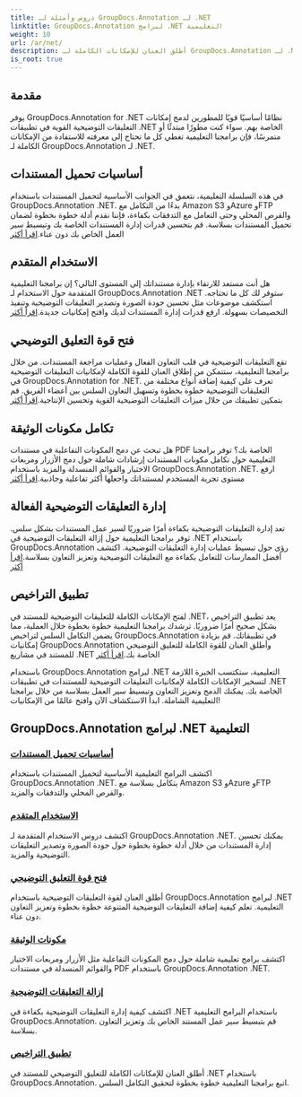 ```yaml
---
title: دروس وأمثلة لـ GroupDocs.Annotation لـ .NET
linktitle: GroupDocs.Annotation لبرامج .NET التعليمية
weight: 10
url: /ar/net/
description: أطلق العنان للإمكانات الكاملة لـ GroupDocs.Annotation لـ .NET من خلال برامجنا التعليمية. دمج وتعزيز التعاون وتبسيط سير العمل بسلاسة.
is_root: true
---
```

## مقدمة

يوفر GroupDocs.Annotation for .NET نظامًا أساسيًا قويًا للمطورين لدمج إمكانات التعليقات التوضيحية القوية في تطبيقات .NET الخاصة بهم. سواء كنت مطورًا مبتدئًا أو متمرسًا، فإن برامجنا التعليمية تغطي كل ما تحتاج إلى معرفته للاستفادة من الإمكانات الكاملة لـ GroupDocs.Annotation لـ .NET.

## أساسيات تحميل المستندات
 في هذه السلسلة التعليمية، نتعمق في الجوانب الأساسية لتحميل المستندات باستخدام GroupDocs.Annotation .NET. بدءًا من التكامل مع Amazon S3 وAzure وFTP والقرص المحلي وحتى التعامل مع التدفقات بكفاءة، فإننا نقدم أدلة خطوة بخطوة لضمان تحميل المستندات بسلاسة. قم بتحسين قدرات إدارة المستندات الخاصة بك وتبسيط سير العمل الخاص بك دون عناء.[اقرأ أكثر](./document-loading-essentials/)

## الاستخدام المتقدم
هل أنت مستعد للارتقاء بإدارة مستنداتك إلى المستوى التالي؟ إن برامجنا التعليمية المتقدمة حول الاستخدام لـ GroupDocs.Annotation .NET ستوفر لك كل ما تحتاجه. استكشف موضوعات مثل تحسين جودة الصورة وتصدير التعليقات التوضيحية وتنفيذ التخصيصات بسهولة. ارفع قدرات إدارة المستندات لديك وافتح إمكانيات جديدة.[اقرأ أكثر](./advanced-usage/)

## فتح قوة التعليق التوضيحي
 تقع التعليقات التوضيحية في قلب التعاون الفعال وعمليات مراجعة المستندات. من خلال برامجنا التعليمية، ستتمكن من إطلاق العنان للقوة الكاملة لإمكانيات التعليقات التوضيحية في GroupDocs.Annotation for .NET. تعرف على كيفية إضافة أنواع مختلفة من التعليقات التوضيحية خطوة بخطوة وتسهيل التعاون السلس بين أعضاء الفريق. قم بتمكين تطبيقك من خلال ميزات التعليقات التوضيحية القوية وتحسين الإنتاجية.[اقرأ أكثر](./unlocking-annotation-power/)

## تكامل مكونات الوثيقة
هل تبحث عن دمج المكونات التفاعلية في مستندات PDF الخاصة بك؟ توفر برامجنا التعليمية حول تكامل مكونات المستندات إرشادات شاملة حول دمج الأزرار ومربعات الاختيار والقوائم المنسدلة والمزيد باستخدام GroupDocs.Annotation .NET. ارفع مستوى تجربة المستخدم لمستنداتك واجعلها أكثر تفاعلية وجاذبية.[اقرأ أكثر](./document-components/)

## إدارة التعليقات التوضيحية الفعالة
 تعد إدارة التعليقات التوضيحية بكفاءة أمرًا ضروريًا لسير عمل المستندات بشكل سلس. توفر برامجنا التعليمية حول إزالة التعليقات التوضيحية في .NET باستخدام GroupDocs.Annotation رؤى حول تبسيط عمليات إدارة التعليقات التوضيحية. اكتشف أفضل الممارسات للتعامل بكفاءة مع التعليقات التوضيحية وتعزيز التعاون بسلاسة.[اقرأ أكثر](./removing-annotations/)

## تطبيق التراخيص
لفتح الإمكانات الكاملة للتعليقات التوضيحية للمستند في .NET، يعد تطبيق التراخيص بشكل صحيح أمرًا ضروريًا. ترشدك برامجنا التعليمية خطوة بخطوة خلال العملية، مما يضمن التكامل السلس لتراخيص GroupDocs.Annotation في تطبيقاتك. قم بزيادة إمكانيات GroupDocs.Annotation وأطلق العنان للقوة الكاملة للتعليق التوضيحي للمستند في مشاريع .NET الخاصة بك.[اقرأ أكثر](./applying-licenses/)

باستخدام GroupDocs.Annotation لبرامج .NET التعليمية، ستكتسب الخبرة اللازمة لتسخير الإمكانات الكاملة لإمكانيات التعليقات التوضيحية للمستندات في تطبيقات .NET الخاصة بك. يمكنك الدمج وتعزيز التعاون وتبسيط سير العمل بسلاسة من خلال برامجنا التعليمية الشاملة. ابدأ الاستكشاف الآن وافتح عالمًا من الإمكانيات!
## GroupDocs.Annotation لبرامج .NET التعليمية
### [أساسيات تحميل المستندات](./document-loading-essentials/)
اكتشف البرامج التعليمية الأساسية لتحميل المستندات باستخدام GroupDocs.Annotation .NET. يتكامل بسلاسة مع Amazon S3 وAzure وFTP والقرص المحلي والتدفقات والمزيد.
### [الاستخدام المتقدم](./advanced-usage/)
اكتشف دروس الاستخدام المتقدمة لـ GroupDocs.Annotation .NET. يمكنك تحسين إدارة المستندات من خلال أدلة خطوة بخطوة حول جودة الصورة وتصدير التعليقات التوضيحية والمزيد.
### [فتح قوة التعليق التوضيحي](./unlocking-annotation-power/)
أطلق العنان لقوة التعليقات التوضيحية باستخدام GroupDocs.Annotation لبرامج .NET التعليمية. تعلم كيفية إضافة التعليقات التوضيحية المتنوعة خطوة بخطوة وتعزيز التعاون دون عناء.
### [مكونات الوثيقة](./document-components/)
اكتشف برامج تعليمية شاملة حول دمج المكونات التفاعلية مثل الأزرار ومربعات الاختيار والقوائم المنسدلة في مستندات PDF باستخدام GroupDocs.Annotation .NET.
### [إزالة التعليقات التوضيحية](./removing-annotations/)
اكتشف كيفية إدارة التعليقات التوضيحية بكفاءة في .NET باستخدام البرامج التعليمية GroupDocs.Annotation. قم بتبسيط سير عمل المستند الخاص بك وتعزيز التعاون بسلاسة.
### [تطبيق التراخيص](./applying-licenses/)
أطلق العنان للإمكانات الكاملة للتعليق التوضيحي للمستند في .NET باستخدام GroupDocs.Annotation. اتبع برامجنا التعليمية خطوة بخطوة لتحقيق التكامل السلس.